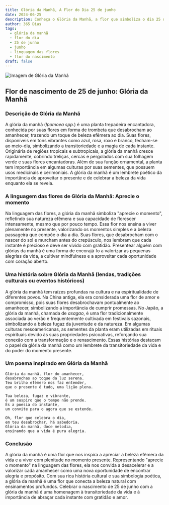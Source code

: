 ```yaml
---
title: Glória da Manhã, A Flor do Dia 25 de junho
date: 2024-06-25
description: Conheça o Glória da Manhã, a flor que simboliza o dia 25 de junho e seu significado 'Aprecie o momento'. Explore a beleza e o simbolismo desta flor encantadora.
author: 365 Dias
tags:
  - glória da manhã
  - flor do dia
  - 25 de junho
  - junho
  - linguagem das flores
  - flor do nascimento
draft: false
---
```


![Imagem de Glória da Manhã](https://cdn.pixabay.com/photo/2018/10/13/19/39/morning-glory-3744967_1280.jpg#center)


## Flor de nascimento de 25 de junho: Glória da Manhã

### Descrição de Glória da Manhã

A glória da manhã (_Ipomoea spp._) é uma planta trepadeira encantadora, conhecida por suas flores em forma de trombeta que desabrocham ao amanhecer, trazendo um toque de beleza efêmera ao dia. Suas flores, disponíveis em tons vibrantes como azul, rosa, roxo e branco, fecham-se ao meio-dia, simbolizando a transitoriedade e a magia de cada instante. Originária de regiões tropicais e subtropicais, a glória da manhã cresce rapidamente, cobrindo treliças, cercas e pergolados com sua folhagem verde e suas flores encantadoras. Além de sua função ornamental, a planta tem importância em algumas culturas por suas sementes, que possuem usos medicinais e cerimoniais. A glória da manhã é um lembrete poético da importância de aproveitar o presente e de celebrar a beleza da vida enquanto ela se revela.

### A linguagem das flores de Glória da Manhã: Aprecie o momento

Na linguagem das flores, a glória da manhã simboliza "aprecie o momento", refletindo sua natureza efêmera e sua capacidade de florescer intensamente, mesmo que por pouco tempo. Essa flor nos ensina a viver plenamente no presente, valorizando os momentos simples e a beleza passageira que compõe o dia a dia. Suas flores, que desabrocham com o nascer do sol e murcham antes do crepúsculo, nos lembram que cada instante é precioso e deve ser vivido com gratidão. Presentear alguém com glórias da manhã é uma forma de encorajá-lo a valorizar as pequenas alegrias da vida, a cultivar mindfulness e a aproveitar cada oportunidade com coração aberto.

### Uma história sobre Glória da Manhã (lendas, tradições culturais ou eventos históricos)

A glória da manhã tem raízes profundas na cultura e na espiritualidade de diferentes povos. Na China antiga, ela era considerada uma flor de amor e compromisso, pois suas flores desabrochavam pontualmente ao amanhecer, simbolizando a importância de cumprir promessas. No Japão, a glória da manhã, chamada de _asagao_, é uma flor tradicionalmente associada ao verão e frequentemente cultivada em festivais sazonais, simbolizando a beleza fugaz da juventude e da natureza. Em algumas culturas mesoamericanas, as sementes da planta eram utilizadas em rituais espirituais devido às suas propriedades psicoativas, reforçando sua conexão com a transformação e o renascimento. Essas histórias destacam o papel da glória da manhã como um lembrete da transitoriedade da vida e do poder do momento presente.

### Um poema inspirado em Glória da Manhã

```
Glória da manhã, flor do amanhecer,  
desabrochas ao toque da luz serena.  
Teu brilho efêmero nos faz entender,  
que o presente é tudo, uma lição plena.  

Tua beleza, fugaz e vibrante,  
é um suspiro que o tempo não prende.  
És a poesia do instante,  
um convite para o agora que se estende.  

Oh, flor que celebra o dia,  
em teu desabrochar, há sabedoria.  
Glória da manhã, doce melodia,  
ensinando que a vida é pura alegria.  
```

### Conclusão

A glória da manhã é uma flor que nos inspira a apreciar a beleza efêmera da vida e a viver com plenitude no momento presente. Representando "aprecie o momento" na linguagem das flores, ela nos convida a desacelerar e a valorizar cada amanhecer como uma nova oportunidade de encontrar alegria e propósito. Com sua rica história cultural e sua simbologia poética, a glória da manhã é uma flor que conecta a beleza natural com ensinamentos profundos. Celebrar o nascimento de 25 de junho com a glória da manhã é uma homenagem à transitoriedade da vida e à importância de abraçar cada instante com gratidão e amor.